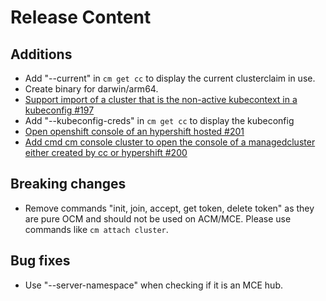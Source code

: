 [comment]: # ( Copyright Contributors to the Open Cluster Management project )
# Release Content
## Additions

- Add "--current" in `cm get cc` to display the current clusterclaim in use.
- Create binary for darwin/arm64.
- [Support import of a cluster that is the non-active kubecontext in a kubeconfig #197](https://github.com/stolostron/cm-cli/issues/197)
- Add "--kubeconfig-creds" in `cm get cc` to display the kubeconfig
- [Open openshift console of an hypershift hosted #201](https://github.com/stolostron/cm-cli/issues/201)
- [Add cmd cm console cluster to open the console of a managedcluster either created by cc or hypershift #200](https://github.com/stolostron/cm-cli/issues/200)
## Breaking changes

- Remove commands "init, join, accept, get token, delete token" as they are pure OCM and should not be used on ACM/MCE. Please use commands like `cm attach cluster`.
## Bug fixes

- Use "--server-namespace" when checking if it is an MCE hub.